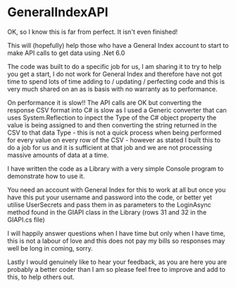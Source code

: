 # GeneralIndexAPI

OK, so I know this is far from perfect. It isn't even finished!

This will (hopefully) help those who have a General Index account to start to make API calls to get data using .Net 6.0

The code was built to do a specific job for us, I am sharing it to try to help you get a start, I do not work for General Index and therefore have not got time to spend lots of time adding to / updating / perfecting code and this is very much shared on an as is basis with no warranty as to performance.

On performance it is slow!! The API calls are OK but converting the response CSV format into C# is slow as I used a Generic converter that can uses System.Reflection to inpect the Type of the C# object property the value is being assigned to and then converting the string returned in the CSV to that data Type - this is not a quick process when being performed for every value on every row of the CSV - however as stated I built this to do a job for us and it is sufficient at that job and we are not processing massive amounts of data at a time.

I have written the code as a Library with a very simple Console program to demonstrate how to use it.

You need an account with General Index for this to work at all but once you have this put your username and password into the code, or better yet utilise UserSecrets and pass them in as parameters to the LoginAsync method found in the GIAPI class in the Library (rows 31 and 32 in the GIAPI.cs file)

I will happily answer questions when I have time but only when I have time, this is not a labour of love and this does not pay my bills so responses may well be long in coming, sorry.

Lastly I would genuinely like to hear your feedback, as you are here you are probably a better coder than I am so please feel free to improve and add to this, to help others out.
